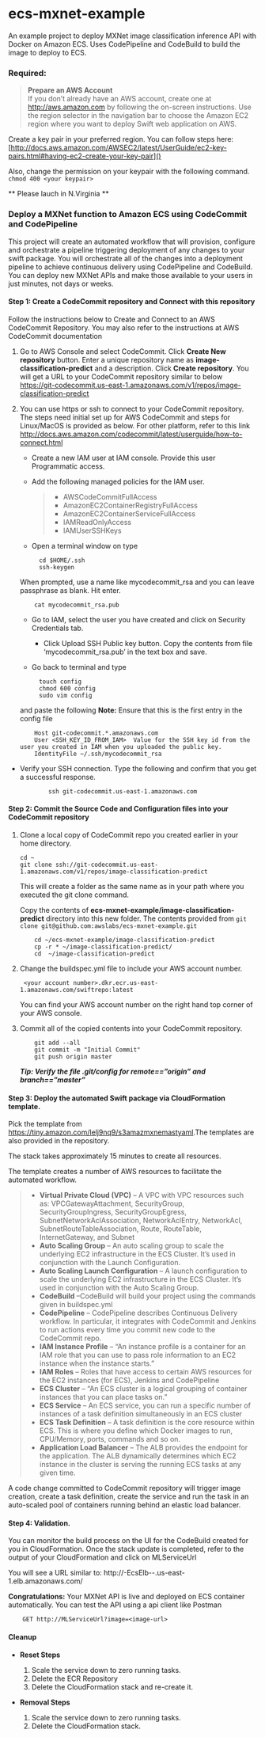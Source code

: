 # ecs-mxnet-example
An example project to deploy MXNet image classification inference API with Docker on Amazon ECS. Uses CodePipeline and CodeBuild to build the image to deploy to ECS.

### Required:

> **Prepare an AWS Account**  
> If you don’t already have an AWS account, create one at http://aws.amazon.com by following the on-screen instructions.
> Use the region selector in the navigation bar to choose the Amazon EC2 region where you want to deploy Swift web application on AWS.

Create a key pair in your preferred region.
You can follow steps here: [http://docs.aws.amazon.com/AWSEC2/latest/UserGuide/ec2-key-pairs.html#having-ec2-create-your-key-pair]()

Also, change the permission on your keypair with the following command.
`chmod 400 <your keypair>`

** Please lauch in N.Virginia **


### Deploy a MXNet function to Amazon ECS using CodeCommit and CodePipeline

This project will create an automated workflow that will provision, configure and orchestrate a pipeline triggering deployment of any changes to your swift package. You will orchestrate all of the changes into a deployment pipeline to achieve continuous delivery using CodePipeline and CodeBuild. You can deploy new MXNet APIs and make those available to your users in just minutes, not days or weeks.

#### Step 1: Create a CodeCommit repository and Connect with this repository

Follow the instructions below to Create and Connect to an AWS CodeCommit Repository. You may also refer to the instructions at AWS CodeCommit documentation

1.	Go to AWS Console and select CodeCommit. Click **Create New repository** button.
	Enter a unique repository name as **image-classification-predict** and a description. 
	Click **Create repository**. You will get a URL to your CodeCommit repository similar to below
	<https://git-codecommit.us-east-1.amazonaws.com/v1/repos/image-classification-predict>

2.	You can use https or ssh to connect to your CodeCommit repository. The steps need initial set up for AWS CodeCommit and steps for Linux/MacOS is provided as below. For other platform, refer to this link
	<http://docs.aws.amazon.com/codecommit/latest/userguide/how-to-connect.html>
	* Create a new IAM user at IAM console. Provide this user Programmatic access.
	* Add the following managed policies for the IAM user.
		> *  AWSCodeCommitFullAccess
		> *  AmazonEC2ContainerRegistryFullAccess
		> *  AmazonEC2ContainerServiceFullAccess
		> *  IAMReadOnlyAccess
		> *  IAMUserSSHKeys

	* Open a terminal window on type


			cd $HOME/.ssh
			ssh-keygen


	 When prompted, use a name like mycodecommit_rsa and you can leave passphrase as blank. Hit enter.


			cat mycodecommit_rsa.pub


	* Go to IAM, select the user you have created and click on Security Credentials tab.
		* Click Upload SSH Public key button. Copy the contents from file ‘mycodecommit_rsa.pub’ in the text box and save.

	* Go back to terminal and type

			touch config
			chmod 600 config
			sudo vim config  


	 and paste the following
	 **Note:** Ensure that this is the first entry in the config file


			Host git-codecommit.*.amazonaws.com
			User <SSH_KEY_ID_FROM_IAM>  Value for the SSH key id from the user you created in IAM when you uploaded the public key.
			IdentityFile ~/.ssh/mycodecommit_rsa

  * Verify your SSH connection. Type the following and confirm that you get a successful response.


				ssh git-codecommit.us-east-1.amazonaws.com


#### Step 2: Commit the Source Code and Configuration files into your CodeCommit repository

1.	Clone a local copy of CodeCommit repo you created earlier in your home directory.

		cd ~
		git clone ssh://git-codecommit.us-east-1.amazonaws.com/v1/repos/image-classification-predict


	This will create a folder as the same name as <your CodeCommit Repo name> in your path where you executed the git clone command.

	Copy the contents of **ecs-mxnet-example/image-classification-predict** directory into this new folder. The contents provided from `git clone git@github.com:awslabs/ecs-mxnet-example.git`

			cd ~/ecs-mxnet-example/image-classification-predict
			cp -r * ~/image-classification-predict/
			cd  ~/image-classification-predict

2. Change the buildspec.yml file to include your AWS account number.

		<your account number>.dkr.ecr.us-east-1.amazonaws.com/swiftrepo:latest
	
	You can find your AWS account number on the right hand top corner of your AWS console.

3.	Commit all of the copied contents into your CodeCommit repository.

			git add --all
		 	git commit -m "Initial Commit"
			git push origin master

	***Tip: Verify the file .git/config for remote==”origin” and branch==”master”***



#### Step 3: Deploy the automated Swift package via CloudFormation template.

Pick the template from <https://tiny.amazon.com/lelj9nq9/s3amazmxnemastyaml>.The templates are also provided in the repository.

The stack takes approximately 15 minutes to create all resources.

The template creates a number of AWS resources to facilitate the automated workflow.

> *  **Virtual Private Cloud (VPC)** – A VPC with VPC resources such as: VPCGatewayAttachment, SecurityGroup, SecurityGroupIngress, SecurityGroupEgress, SubnetNetworkAclAssociation, NetworkAclEntry, NetworkAcl, SubnetRouteTableAssociation, Route, RouteTable, InternetGateway, and Subnet
> *  **Auto Scaling Group** – An auto scaling group to scale the underlying EC2 infrastructure in the ECS Cluster. It’s used in conjunction with the Launch Configuration.
> *  **Auto Scaling Launch Configuration** – A launch configuration to scale the underlying EC2 infrastructure in the ECS Cluster. It’s used in conjunction with the Auto Scaling Group.
> *  **CodeBuild** –CodeBuild will build your project using the commands given in buildspec.yml 
> *  **CodePipeline** – CodePipeline describes Continuous Delivery workflow. In particular, it integrates with CodeCommit and Jenkins to run actions every time you commit new code to the CodeCommit repo.
> *  **IAM Instance Profile** – “An instance profile is a container for an IAM role that you can use to pass role information to an EC2 instance when the instance starts.”
> *  **IAM Roles** – Roles that have access to certain AWS resources for the EC2 instances (for ECS), Jenkins and CodePipeline
> *  **ECS Cluster** – “An ECS cluster is a logical grouping of container instances that you can place tasks on.”
> *  **ECS Service** – An ECS service, you can run a specific number of instances of a task definition simultaneously in an ECS cluster
> *  **ECS Task Definition** – A task definition is the core resource within ECS. This is where you define which Docker images to run, CPU/Memory, ports, commands and so on.
> *  **Application Load Balancer** – The ALB provides the endpoint for the application. The ALB dynamically determines which EC2 instance in the cluster is serving the running ECS tasks at any given time.

A code change committed to CodeCommit repository will trigger image creation, create a task definition, create the service and run the task in an auto-scaled pool of containers running behind an elastic load balancer.

#### Step 4: Validation.

You can monitor the build process on the UI for the CodeBuild created for you in CloudFormation.
Once the stack update is completed, refer to the output of your CloudFormation and click on MLServiceUrl

You will see a URL similar to:
http://<stackname>-EcsElb-<container>-<image>.us-east-1.elb.amazonaws.com/


**Congratulations:** Your MXNet API is live and deployed on ECS container automatically.
You can test the API using a api client like Postman
	
		GET http://MLServiceUrl?image=<image-url>


#### Cleanup

* **Reset Steps**
	1.	Scale the service down to zero running tasks.
	2.  Delete the ECR Repository
	3.	Delete the CloudFormation stack and re-create it.

* **Removal Steps**
	1.	Scale the service down to zero running tasks.
	2.	Delete the CloudFormation stack.
